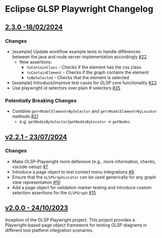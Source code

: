 # Eclipse GLSP Playwright Changelog

## [2.3.0 -18/02/2024](https://github.com/eclipse-glsp/glsp-playwright/releases/tag/v2.3.0)

### Changes

-   [example] Update workflow example tests to handle differences between the java and node server implementation accordingly [#22](https://github.com/eclipse-glsp/glsp-playwright/pull/22)
    -   New assertions:
        -   `toContainClass` - Checks if the element has the css class
        -   `toContainElement` - Checks if the graph contains the element
        -   `toBeSelected` - Checks that the element is selected
-   [example] Introduce/improve test cases for GLSP core functionality [#23](https://github.com/eclipse-glsp/glsp-playwright/pull/23)
-   Use playwright id selectors over plain # selectors [#25](https://github.com/eclipse-glsp/glsp-playwright/pull/25)

### Potentially Breaking Changes

-   Combine `get<ModelElement>BySelector` and `get<ModelElement>ByLocator` methods [#21](https://github.com/eclipse-glsp/glsp-playwright/pull/21)
    -   e.g. `getNodesBySelector`/`getNodesByLocator` -> `getNodes`

## [v2.2.1 - 23/07/2024](https://github.com/eclipse-glsp/glsp-playwright/releases/tag/v2.2.1)

### Changes

-   Make GLSP-Playwright more defensive (e.g., more information, checks, vscode-setup) [#7](https://github.com/eclipse-glsp/glsp-playwright/pull/7)
-   Introduce a page object to test context menu integrations [#9](https://github.com/eclipse-glsp/glsp-playwright/pull/9/)
-   Ensure that the `GLSPGraphLocator` can be used generically for any graph view representation [#10](https://github.com/eclipse-glsp/glsp-playwright/pull/10)
-   Add a page object for validation marker testing and introduce custom selection assertions for the `GLSPGraph` [#15](https://github.com/eclipse-glsp/glsp-playwright/pull/15)

## [v2.0.0 - 24/10/2023](https://github.com/eclipse-glsp/glsp-playwright/releases/tag/v2.0.0)

Inception of the GLSP Playwright project.
This project provides a Playwright-based page object framework for testing GLSP diagrams in different tool platform integration scenarios.
